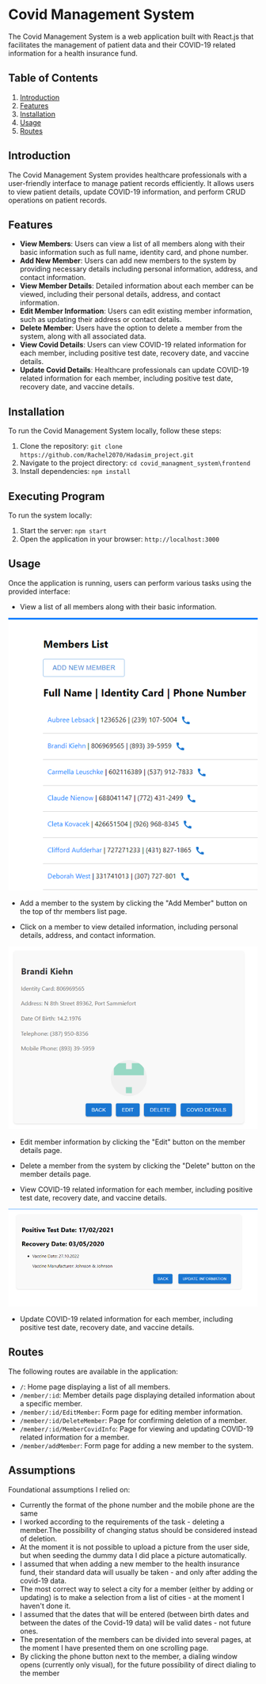 # Covid Management System

The Covid Management System is a web application built with React.js that facilitates the management of patient data and their COVID-19 related information for a health insurance fund.

## Table of Contents
1. [Introduction](#introduction)
2. [Features](#features)
3. [Installation](#installation)
4. [Usage](#usage)
5. [Routes](#routes)

## Introduction
The Covid Management System provides healthcare professionals with a user-friendly interface to manage patient records efficiently. It allows users to view patient details, update COVID-19 information, and perform CRUD operations on patient records.

## Features
- **View Members**: Users can view a list of all members along with their basic information such as full name, identity card, and phone number.
- **Add New Member**: Users can add new members to the system by providing necessary details including personal information, address, and contact information.
- **View Member Details**: Detailed information about each member can be viewed, including their personal details, address, and contact information.
- **Edit Member Information**: Users can edit existing member information, such as updating their address or contact details.
- **Delete Member**: Users have the option to delete a member from the system, along with all associated data.
- **View Covid Details**: Users can view COVID-19 related information for each member, including positive test date, recovery date, and vaccine details.
- **Update Covid Details**: Healthcare professionals can update COVID-19 related information for each member, including positive test date, recovery date, and vaccine details.

## Installation
To run the Covid Management System locally, follow these steps:
1. Clone the repository: `git clone https://github.com/Rachel2070/Hadasim_project.git`
2. Navigate to the project directory: `cd covid_managment_system\frontend`
3. Install dependencies: `npm install`


## Executing Program
To run the system locally:

1. Start the server: `npm start`
2. Open the application in your browser: `http://localhost:3000`

## Usage
Once the application is running, users can perform various tasks using the provided interface:
- View a list of all members along with their basic information.
  
![members-list](https://github.com/Rachel2070/Hadasim_project/blob/main/covid_managment_system/frontend/screenshots/list%20(2).png?raw=true)

- Add a member to the system by clicking the "Add Member" button on the top of thr members list page.

- Click on a member to view detailed information, including personal details, address, and contact information.
  
 ![member-detail](https://github.com/Rachel2070/Hadasim_project/blob/main/covid_managment_system/frontend/screenshots/member_details.png%20.png?raw=true)
 
- Edit member information by clicking the "Edit" button on the member details page.
  
- Delete a member from the system by clicking the "Delete" button on the member details page.

- View COVID-19 related information for each member, including positive test date, recovery date, and vaccine details.

![covid-details](https://github.com/Rachel2070/Hadasim_project/blob/main/covid_managment_system/frontend/screenshots/covid%20details.png?raw=true)

- Update COVID-19 related information for each member, including positive test date, recovery date, and vaccine details.

  

## Routes
The following routes are available in the application:
- `/`: Home page displaying a list of all members.
- `/member/:id`: Member details page displaying detailed information about a specific member.
- `/member/:id/EditMember`: Form page for editing member information.
- `/member/:id/DeleteMember`: Page for confirming deletion of a member.
- `/member/:id/MemberCovidInfo`: Page for viewing and updating COVID-19 related information for a member.
- `/member/addMember`: Form page for adding a new member to the system.


## Assumptions
 Foundational assumptions I relied on:
 - Currently the format of the phone number and the mobile phone are the same
 - I worked according to the requirements of the task - deleting a member.The possibility of changing status should be considered instead of deletion.
 - At the moment it is not possible to upload a picture from the user side, but when seeding the dummy data I did place a picture automatically.
 - I assumed that when adding a new member to the health insurance fund, their standard data will usually be taken - and only after adding the covid-19 data.
 - The most correct way to select a city for a member (either by adding or updating) is to make a selection from a list of cities - at the moment I haven't done it.
 - I assumed that the dates that will be entered (between birth dates and between the dates of the Covid-19 data) will be valid dates - not future ones.
 - The presentation of the members can be divided into several pages, at the moment I have presented them on one scrolling page.
 - By clicking the phone button next to the member, a dialing window opens (currently only visual), for the future possibility of direct dialing to the member
